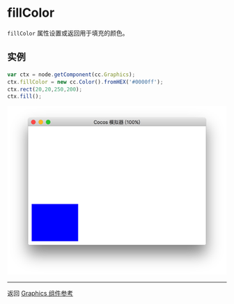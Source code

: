 # fillColor

`fillColor` 属性设置或返回用于填充的颜色。

## 实例

```javascript
var ctx = node.getComponent(cc.Graphics);
ctx.fillColor = new cc.Color().fromHEX('#0000ff');
ctx.rect(20,20,250,200);
ctx.fill();
```

![](graphics/fillColor.png)

<hr>

返回 [Graphics 组件参考](../../components/graphics.md)
